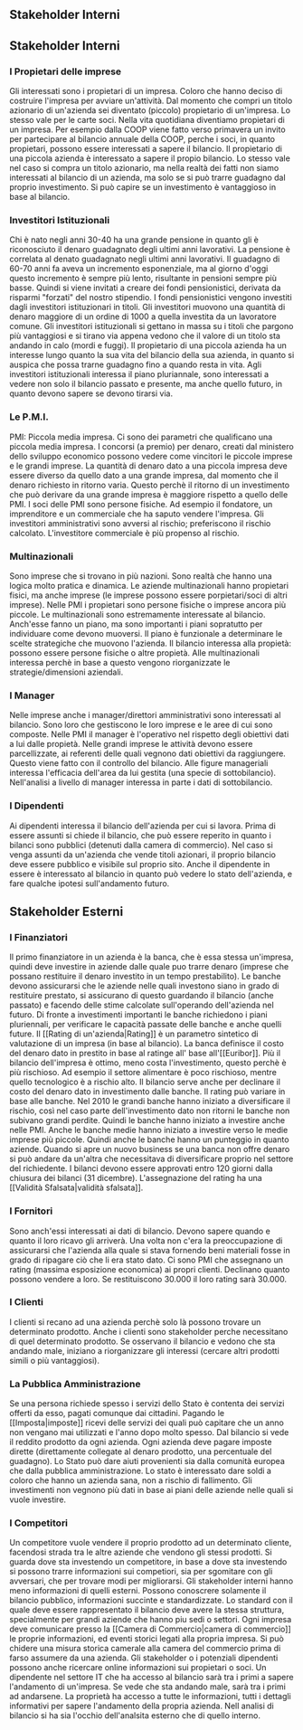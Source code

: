 ## Stakeholder Interni
## Stakeholder Interni
### I Propietari delle imprese
Gli interessati sono i propietari di un impresa. Coloro che hanno deciso di costruire l'impresa per avviare un'attività.
Dal momento che compri un titolo azionario di un'azienda sei diventato (piccolo) propietario di un'impresa. Lo stesso vale per le carte soci. Nella vita quotidiana diventiamo propietari di un impresa. Per esempio dalla COOP viene fatto verso primavera un invito per partecipare al bilancio annuale della COOP, perche i soci, in quanto propietari, possono essere interessati a sapere il bilancio.
Il propietario di una piccola azienda è interessato a sapere il propio bilancio.
Lo stesso vale nel caso si compra un titolo azionario, ma nella realtà dei fatti non siamo interessati al bilancio di un azienda, ma solo se si può trarre guadagno dal proprio investimento. Si può capire se un investimento è vantaggioso in base al bilancio.

### Investitori Istituzionali
Chi è nato negli anni 30-40 ha una grande pensione in quanto gli è riconosciuto il denaro guadagnato degli ultimi anni lavorativi. La pensione è correlata al denato guadagnato negli ultimi anni lavorativi. Il guadagno di 60-70 anni fa aveva un incremento esponenziale, ma al giorno d'oggi questo incremento è sempre più lento, risultante in pensioni sempre più basse.
Quindi si viene invitati a creare dei fondi pensionistici, derivata da risparmi "forzati" del nostro stipendio. I fondi pensionistici vengono investiti dagli investitori istituzionari in titoli.
Gli investitori muovono una quantità di denaro maggiore di un ordine di 1000 a quella investita da un lavoratore comune.
Gli investitori istituzionali si gettano in massa su i titoli che pargono più vantaggiosi e si tirano via appena vedono che il valore di un titolo sta andando in calo (mordi e fuggi).
Il propietario di una piccola azienda ha un interesse lungo quanto la sua vita del bilancio della sua azienda, in quanto si auspica che possa trarne guadagno fino a quando resta in vita.
Agli investitori istituzionali interessa il piano pluriannale, sono interessati a vedere non solo il bilancio passato e presente, ma anche quello futuro, in quanto devono sapere se devono tirarsi via.

### Le P.M.I.
PMI: Piccola media impresa. Ci sono dei parametri che qualificano una piccola media impresa.
I concorsi (a premio) per denaro, creati dal ministero dello sviluppo economico possono vedere come vincitori le piccole imprese e le grandi imprese. La quantità di denaro dato a una piccola impresa deve essere diverso da quello dato a una grande impresa, dal momento che il denaro richiesto in ritorno varia. Questo perchè il ritorno di un investimento che può derivare da una grande impresa è maggiore rispetto a quello delle PMI.
I soci delle PMI sono persone fisiche. Ad esempio il fondatore, un imprenditore e un commerciale che ha saputo vendere l'impresa. Gli investitori amministrativi sono avversi al rischio; preferiscono il rischio calcolato. L'investitore commerciale è più propenso al rischio.

### Multinazionali
Sono imprese che si trovano in più nazioni. Sono realtà che hanno una logica molto pratica e dinamica. Le aziende multinazionali hanno propietari fisici, ma anche imprese (le imprese possono essere porpietari/soci di altri imprese).
Nelle PMI i propietari sono persone fisiche o imprese ancora più piccole. Le multinazionali sono estremamente interessate al bilancio. Anch'esse fanno un piano, ma sono importanti i piani sopratutto per individuare come devono muoversi. Il piano è funzionale a determinare le scelte strategiche che muovono l'azienda.
Il bilancio interessa alla propietà: possono essere persone fisiche o altre propietà. Alle multinazionali interessa perchè in base a questo vengono riorganizzate le strategie/dimensioni aziendali.

### I Manager
Nelle imprese anche i manager/direttori amministrativi sono interessati al bilancio. Sono loro che gestiscono le loro imprese e le aree di cui sono composte. Nelle PMI il manager è l'operativo nel rispetto degli obiettivi dati a lui dalle propietà.
Nelle grandi imprese le attività devono essere parcellizzate, ai referenti delle quali vegnono dati obiettivi da raggiungere. Questo viene fatto con il controllo del bilancio.
Alle figure manageriali interessa l'efficacia dell'area da lui gestita (una specie di sottobilancio).
Nell'analisi a livello di manager interessa in parte i dati di sottobilancio.

### I Dipendenti
Ai dipendenti interessa il bilancio dell'azienda per cui si lavora. Prima di essere assunti si chiede il bilancio, che può essere reperito in quanto i bilanci sono pubblici (detenuti dalla camera di commercio).
Nel caso si venga assunti da un'azienda che vende titoli azionari, il proprio bilancio deve essere pubblico e visibile sul proprio sito.
Anche il dipendente in essere è interessato al bilancio in quanto può vedere lo stato dell'azienda, e fare qualche ipotesi sull'andamento futuro.

## Stakeholder Esterni
### I Finanziatori
Il primo finanziatore in un azienda è la banca, che è essa stessa un'impresa, quindi deve investire in aziende dalle quale puo trarre denaro (imprese che possano restituire il denaro investito in un tempo prestabilito). Le banche devono assicurarsi che le aziende nelle quali investono siano in grado di restituire prestato, si assicurano di questo guardando il bilancio (anche passato) e facendo delle stime calcolate sull'operando dell'azienda nel futuro. 
Di fronte a investimenti importanti le banche richiedono i piani pluriennali, per verificare le capacità passate delle banche e anche quelli future.
Il [[Rating di un'azienda|Rating]] è un parametro sintetico di valutazione di un impresa (in base al bilancio). La banca definisce il costo del denaro dato in prestito in base al ratinge all' base all'[[Euribor]].
Più il bilancio dell'impresa è ottimo, meno costa l'investimento, questo perchè è più rischioso.
Ad esempio il settore alimentare è poco rischioso, mentre quello tecnologico è a rischio alto.
Il bilancio serve anche per declinare il costo del denaro dato in investimento dalle banche.
Il rating può variare in base alle banche. Nel 2010 le grandi banche hanno iniziato a diversificare il rischio, così nel caso parte dell'investimento dato non ritorni le banche non subivano grandi perdite.
Quindi le banche hanno iniziato a investire anche nelle PMI.
Anche le banche medie hanno iniziato a investire verso le medie imprese più piccole.
Quindi anche le banche hanno un punteggio in quanto aziende.
Quando si apre un nuovo business se una banca non offre denaro si può andare da un'altra che necessitava di diversificare proprio nel settore del richiedente.
I bilanci devono essere approvati entro 120 giorni dalla chiusura dei bilanci (31 dicembre).
L'assegnazione del rating ha una [[Validità Sfalsata|validità sfalsata]].

### I Fornitori
Sono anch'essi interessati ai dati di bilancio. Devono sapere quando e quanto il loro ricavo gli arriverà. Una volta non c'era la preoccupazione di assicurarsi che l'azienda alla quale si stava fornendo beni materiali fosse in grado di ripagare ciò che li era stato dato.
Ci sono PMI che assegnano un rating (massima esposizione economica) ai propri clienti. Declinano quanto possono vendere a loro. Se restituiscono 30.000 il loro rating sarà 30.000.

### I Clienti
I clienti si recano ad una azienda perchè solo là possono trovare un determinato prodotto. Anche i clienti sono stakeholder perche necessitano di quel determinato prodotto. Se osservano il bilancio e vedono che sta andando male, iniziano a riorganizzare gli interessi (cercare altri prodotti simili o più vantaggiosi).

### La Pubblica Amministrazione
Se una persona richiede spesso i servizi dello Stato è contenta dei servizi offerti da esso, pagati comunque dai cittadini.
Pagando le [[Imposta|imposte]] ricevi delle servizi dei quali può capitare che un anno non vengano mai utilizzati e l'anno dopo molto spesso.
Dal bilancio si vede il reddito prodotto da ogni azienda. Ogni azienda deve pagare imposte dirette (direttamente collegate al denaro prodotto, una percentuale del guadagno).
Lo Stato può dare aiuti provenienti sia dalla comunità europea che dalla pubblica amministrazione. Lo stato è interessato dare soldi a coloro che hanno un azienda sana, non a rischio di fallimento.  Gli investimenti non vegnono più dati in base ai piani delle aziende nelle quali si vuole investire.

### I Competitori
Un competitore vuole vendere il proprio prodotto ad un determinato cliente, facendosi strada tra le altre aziende che vendono gli stessi prodotti.
Si guarda dove sta investendo un competitore, in base a dove sta investendo si possono trarre informazioni sui competiori, sia per sgomitare con gli avversari, che per trovare modi per migliorarsi.
Gli stakeholder interni hanno meno informazioni di quelli esterni. Possono conoscrere solamente il bilancio pubblico, informazioni succinte e standardizzate. Lo standard con il quale deve essere rappresentato il bilancio deve avere la stessa struttura, specialmente per grandi aziende che hanno piu sedi o settori.
Ogni impresa deve comunicare presso la [[Camera di Commercio|camera di commercio]] le proprie informazioni, ed eventi storici legati alla propria impresa.
Si può chidere una misura storica camerale alla camera del commercio prima di farso assumere da una azienda.
Gli stakeholder o i potenziali dipendenti possono anche ricercare online informazioni sui propietari o soci.
Un dipendente nel settore IT che ha accesso al bilancio sarà tra i primi a sapere l'andamento di un'impresa. Se vede che sta andando male, sarà tra i primi ad andarsene.
La proprietà ha accesso a tutte le informazioni, tutti i dettagli informativi per sapere l'andamento della propria azienda.
Nell analisi di bilancio si ha sia l'occhio dell'analsita esterno che di quello interno.
